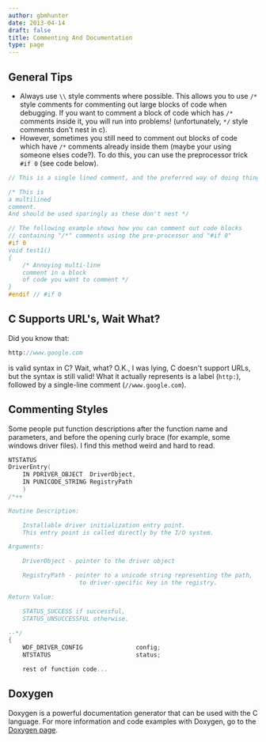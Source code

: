 ```yaml
---
author: gbmhunter
date: 2013-04-14
draft: false
title: Commenting And Documentation
type: page
---
```


## General Tips

* Always use `\\` style comments where possible. This allows you to use `/*` style comments for commenting out large blocks of code when debugging. If you want to comment a block of code which has `/*` comments inside it, you will run into problems! (unfortunately, `*/` style comments don't nest in c).
* However, sometimes you still need to comment out blocks of code which have `/*` comments already inside them (maybe your using someone elses code?). To do this, you can use the preprocessor trick `#if 0` (see code below).

```c    
// This is a single lined comment, and the preferred way of doing things

/* This is
a multilined
comment.
And should be used sparingly as these don't nest */

// The following example shows how you can comment out code blocks
// containing "/*" comments using the pre-processor and "#if 0"
#if 0
void test1()
{
    /* Annoying multi-line
    comment in a block
    of code you want to comment */
}
#endif // #if 0
```

## C Supports URL's, Wait What?

Did you know that:

```c    
http://www.google.com
```

is valid syntax in C? Wait, what? O.K., I was lying, C doesn't support URLs, but the syntax is still valid! What it actually represents is a label (`http:`), followed by a single-line comment (`//www.google.com`).

## Commenting Styles

Some people put function descriptions after the function name and parameters, and before the opening curly brace (for example, some windows driver files). I find this method weird and hard to read.

```c    
NTSTATUS
DriverEntry(
    IN PDRIVER_OBJECT  DriverObject,
    IN PUNICODE_STRING RegistryPath
    )
/*++

Routine Description:

    Installable driver initialization entry point.
    This entry point is called directly by the I/O system.

Arguments:

    DriverObject - pointer to the driver object

    RegistryPath - pointer to a unicode string representing the path,
                    to driver-specific key in the registry.

Return Value:

    STATUS_SUCCESS if successful,
    STATUS_UNSUCCESSFUL otherwise.

--*/
{
    WDF_DRIVER_CONFIG               config;
    NTSTATUS                        status;

    rest of function code...
```

## Doxygen

Doxygen is a powerful documentation generator that can be used with the C language. For more information and code examples with Doxygen, go to the [Doxygen page](/programming/general/doxygen).
